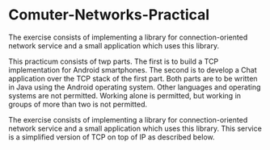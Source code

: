 Comuter-Networks-Practical
==========================

The exercise consists of implementing a library for connection-oriented network service and a small application which uses this library.

This practicum consists of twp parts. The first is to build a TCP implementation for Android
smartphones. The second is to develop a Chat application over the TCP stack of the first part.
Both parts are to be written in Java using the Android operating system. Other languages and
operating systems are not permitted. Working alone is permitted, but working in groups of more
than two is not permitted.

The exercise consists of implementing a library for connection-oriented network service and
a small application which uses this library. This service is a simplified version of TCP on top
of IP as described below. 

